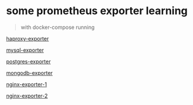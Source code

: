 # some prometheus exporter learning 

> with docker-compose running

[haproxy-exporter](./haproxy_prometheus/README.md)

[mysql-exporter](./mysql-promethues/README.md)

[postgres-exporter](./postgres-promethues/README.md)

[mongodb-exporter](./mongodb-promethues/README.md)

[nginx-exporter-1](./nginx-promethues(1)/README.md)

[nginx-exporter-2](./nginx-promethues(2)/README.md)